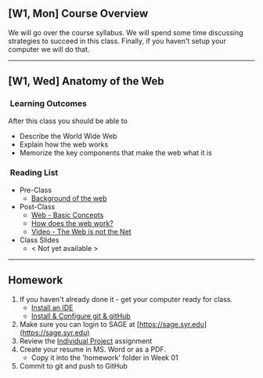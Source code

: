 
## [W1, Mon] Course Overview 

We will go over the course syllabus. We will spend some time discussing strategies to succeed in this class. Finally, if you haven't setup your computer we will do that. 

---

## [W1, Wed] Anatomy of the Web ##

### <i class="fa fa-star"></i>&nbsp;Learning Outcomes ###
After this class you should be able to 


- Describe the World Wide Web
- Explain how the web works
- Memorize the key components that make the web what it is

### <i class="fa fa-book"></i>&nbsp;Reading List ###

- Pre-Class
    - <a href="https://launchschool.com/books/http/read/background" target="_blank">Background of the web</a>
- Post-Class
    - <a href="https://www.tutorialspoint.com/web_developers_guide/web_basic_concepts.htm" target="_blank">Web - Basic Concepts</a>
    - <a target="_blank" href="https://www.tutorialspoint.com/web_developers_guide/web_how_it_works.htm">How does the web work?</a>
    - <a target="_blank" href="https://www.youtube.com/watch?v=scWj1BMRHUA">Video - The Web is not the Net</a>
- Class Slides
    - &lt; Not yet available &gt;
---


## Homework ###

1. If you haven't already done it - get your computer ready for class.
    - [Install an IDE](/computer-setup/#integrated-development-environment-ide)
    - [Install & Configure git & gitHub](/computer-setup/#git-github)
2. Make sure you can login to SAGE at [https://sage.syr.edu](https://sage.syr.edu)
3. Review the [Individual Project](/projects/individual/) assignment
4. Create your resume in MS. Word or as a PDF.
    - Copy it into the 'homework' folder in Week 01
5. Commit to git and push to GitHub
